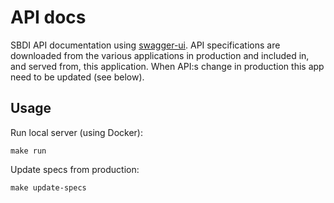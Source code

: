 # API docs

SBDI API documentation using [swagger-ui](https://github.com/swagger-api/swagger-ui). API specifications are downloaded from the various applications in production and included in, and served from, this application. When API:s change in production this app need to be updated (see below). 

## Usage

Run local server (using Docker):
```
make run
```

Update specs from production:
```
make update-specs
```
